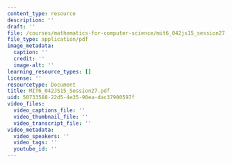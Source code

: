 ```yaml
---
content_type: resource
description: ''
draft: ''
file: /courses/mathematics-for-computer-science/mit6_042js15_session27.pdf
file_type: application/pdf
image_metadata:
  caption: ''
  credit: ''
  image-alt: ''
learning_resource_types: []
license: ''
resourcetype: Document
title: MIT6_042JS15_Session27.pdf
uid: 50733588-22d5-4e35-90ea-dac37900597f
video_files:
  video_captions_file: ''
  video_thumbnail_file: ''
  video_transcript_file: ''
video_metadata:
  video_speakers: ''
  video_tags: ''
  youtube_id: ''
---
```

